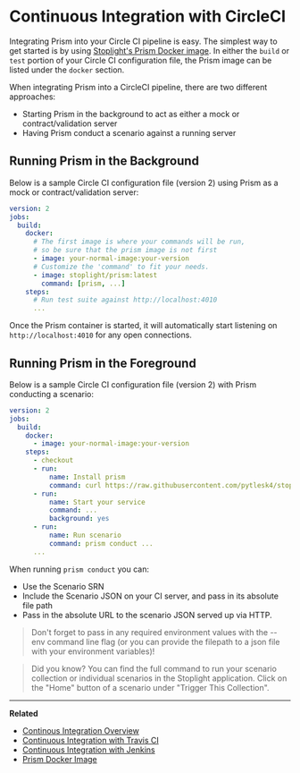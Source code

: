 # Continuous Integration with CircleCI

Integrating Prism into your Circle CI pipeline is easy. The simplest way to get
started is by using [Stoplight's Prism Docker
image](https://hub.docker.com/r/stoplight/prism/). In either the `build` or
`test` portion of your Circle CI configuration file, the Prism image can be
listed under the `docker` section.

When integrating Prism into a CircleCI pipeline, there are two different
approaches:

* Starting Prism in the background to act as either a mock or
  contract/validation server
* Having Prism conduct a scenario against a running server

## Running Prism in the Background

Below is a sample Circle CI configuration file (version 2) using Prism as a
mock or contract/validation server:

```yaml
version: 2
jobs:
  build:
    docker:
      # The first image is where your commands will be run,
      # so be sure that the prism image is not first
      - image: your-normal-image:your-version
      # Customize the 'command' to fit your needs.
      - image: stoplight/prism:latest
        command: [prism, ...]
    steps:
      # Run test suite against http://localhost:4010
      ...
```

Once the Prism container is started, it will automatically start listening on
`http://localhost:4010` for any open connections.

## Running Prism in the Foreground

Below is a sample Circle CI configuration file (version 2) with
Prism conducting a scenario:

```yaml
version: 2
jobs:
  build:
    docker:
      - image: your-normal-image:your-version
    steps:
      - checkout
      - run: 
          name: Install prism
          command: curl https://raw.githubusercontent.com/pytlesk4/stoplight-todos/master/prism.sh | sh
      - run:
          name: Start your service
          command: ...
          background: yes
      - run:
          name: Run scenario
          command: prism conduct ...
      ...
```

When running `prism conduct` you can:

* Use the Scenario SRN
* Include the Scenario JSON on your CI server, and pass in its absolute file path
* Pass in the absolute URL to the scenario JSON served up via HTTP.

<!-- theme: warning -->
> Don't forget to pass in any required environment values with the --env command
line flag (or you can provide the filepath to a json file with your environment
variables)!

<!-- theme: info -->
> Did you know? You can find the full command to run your scenario collection
or individual scenarios in the Stoplight application. Click on the "Home"
button of a scenario under "Trigger This Collection".

***

**Related**

* [Continous Integration Overview](./continuous-integration.md)
* [Continuous Integration with Travis CI](./continous-integration-travis)
* [Continuous Integration with Jenkins](./continous-integration-jenkins)
* [Prism Docker Image](https://hub.docker.com/r/stoplight/prism/)
